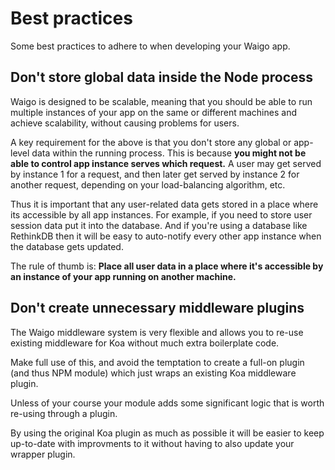 # Best practices

Some best practices to adhere to when developing your Waigo app.

## Don't store global data inside the Node process

Waigo is designed to be scalable, meaning that you should be able to run multiple instances of your app on the same or different machines and achieve scalability, without causing problems for users.

A key requirement for the above is that you don't store any global or app-level data within the running process. This is because **you might not be able to control app instance serves which request.** A user may get served by instance 1 for a request, and then later get served by instance 2 for another request, depending on your load-balancing algorithm, etc. 

Thus it is important that any user-related data gets stored in a place where its accessible by all app instances. For example, if you need to store user session data put it into the database. And if you're using a database like RethinkDB then it will be easy to auto-notify every other app instance when the database gets updated.

The rule of thumb is: **Place all user data in a place where it's accessible by an instance of your app running on another machine.**

## Don't create unnecessary middleware plugins

The Waigo middleware system is very flexible and allows you to re-use existing middleware for Koa without much extra boilerplate code. 

Make full use of this, and avoid the temptation to create a full-on plugin (and thus NPM module) which just wraps an existing Koa middleware plugin. 

Unless of your course your module adds some significant logic that is worth re-using through a plugin.

By using the original Koa plugin as much as possible it will be easier to keep up-to-date with improvments to it without having to also update your wrapper plugin.
